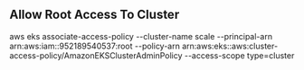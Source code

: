 ## Allow Root Access To Cluster
aws eks associate-access-policy --cluster-name scale --principal-arn arn:aws:iam::952189540537:root --policy-arn arn:aws:eks::aws:cluster-access-policy/AmazonEKSClusterAdminPolicy --access-scope type=cluster